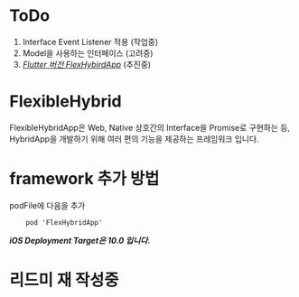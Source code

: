 
# ToDo

1. Interface Event Listener 적용 (작업중)
2. Model을 사용하는 인터페이스 (고려중)
3. <u>*Flutter 버전 FlexHybirdApp*</u> (추진중)

# FlexibleHybrid

FlexibleHybridApp은 Web, Native 상호간의 Interface을 Promise로 구현하는 등, HybridApp을 개발하기 위해 여러 편의 기능을 제공하는 프레임워크 입니다.

# framework 추가 방법

podFile에 다음을 추가

```
    pod 'FlexHybridApp'
```

***iOS Deployment Target은 10.0 입니다.***  

# 리드미 재 작성중
